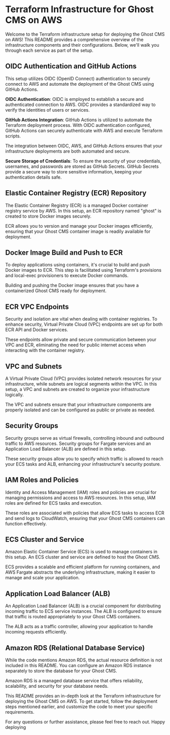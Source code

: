 # Terraform Infrastructure for Ghost CMS on AWS

Welcome to the Terraform infrastructure setup for deploying the Ghost CMS on AWS! This README provides a comprehensive overview of the infrastructure components and their configurations. Below, we'll walk you through each service as part of the setup.

## OIDC Authentication and GitHub Actions

This setup utilizes OIDC (OpenID Connect) authentication to securely connect to AWS and automate the deployment of the Ghost CMS using GitHub Actions.

**OIDC Authentication**: OIDC is employed to establish a secure and authenticated connection to AWS. OIDC provides a standardized way to verify the identities of users or services.

**GitHub Actions Integration**: GitHub Actions is utilized to automate the Terraform deployment process. With OIDC authentication configured, GitHub Actions can securely authenticate with AWS and execute Terraform scripts.

The integration between OIDC, AWS, and GitHub Actions ensures that your infrastructure deployments are both automated and secure.

**Secure Storage of Credentials**: To ensure the security of your credentials, usernames, and passwords are stored as GitHub Secrets. GitHub Secrets provide a secure way to store sensitive information, keeping your authentication details safe.

## Elastic Container Registry (ECR) Repository

The Elastic Container Registry (ECR) is a managed Docker container registry service by AWS. In this setup, an ECR repository named "ghost" is created to store Docker images securely.

ECR allows you to version and manage your Docker images efficiently, ensuring that your Ghost CMS container image is readily available for deployment.

## Docker Image Build and Push to ECR

To deploy applications using containers, it's crucial to build and push Docker images to ECR. This step is facilitated using Terraform's provisions and local-exec provisioners to execute Docker commands.

Building and pushing the Docker image ensures that you have a containerized Ghost CMS ready for deployment.

## ECR VPC Endpoints

Security and isolation are vital when dealing with container registries. To enhance security, Virtual Private Cloud (VPC) endpoints are set up for both ECR API and Docker services.

These endpoints allow private and secure communication between your VPC and ECR, eliminating the need for public internet access when interacting with the container registry.

## VPC and Subnets

A Virtual Private Cloud (VPC) provides isolated network resources for your infrastructure, while subnets are logical segments within the VPC. In this setup, a VPC and subnets are created to organize your infrastructure logically.

The VPC and subnets ensure that your infrastructure components are properly isolated and can be configured as public or private as needed.

## Security Groups

Security groups serve as virtual firewalls, controlling inbound and outbound traffic to AWS resources. Security groups for Fargate services and an Application Load Balancer (ALB) are defined in this setup.

These security groups allow you to specify which traffic is allowed to reach your ECS tasks and ALB, enhancing your infrastructure's security posture.

## IAM Roles and Policies

Identity and Access Management (IAM) roles and policies are crucial for managing permissions and access to AWS resources. In this setup, IAM roles are defined for ECS tasks and execution.

These roles are associated with policies that allow ECS tasks to access ECR and send logs to CloudWatch, ensuring that your Ghost CMS containers can function effectively.

## ECS Cluster and Service

Amazon Elastic Container Service (ECS) is used to manage containers in this setup. An ECS cluster and service are defined to host the Ghost CMS.

ECS provides a scalable and efficient platform for running containers, and AWS Fargate abstracts the underlying infrastructure, making it easier to manage and scale your application.

## Application Load Balancer (ALB)

An Application Load Balancer (ALB) is a crucial component for distributing incoming traffic to ECS service instances. The ALB is configured to ensure that traffic is routed appropriately to your Ghost CMS containers.

The ALB acts as a traffic controller, allowing your application to handle incoming requests efficiently.

## Amazon RDS (Relational Database Service)

While the code mentions Amazon RDS, the actual resource definition is not included in this README. You can configure an Amazon RDS instance separately to store the database for your Ghost CMS.

Amazon RDS is a managed database service that offers reliability, scalability, and security for your database needs.

This README provides an in-depth look at the Terraform infrastructure for deploying the Ghost CMS on AWS. To get started, follow the deployment steps mentioned earlier, and customize the code to meet your specific requirements.

For any questions or further assistance, please feel free to reach out. Happy deploying





